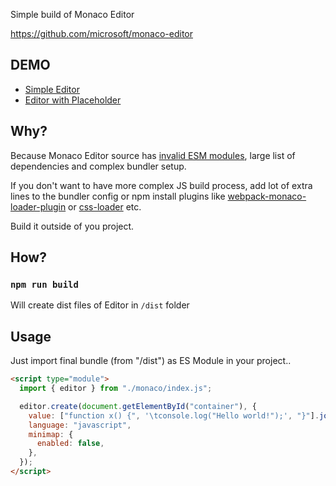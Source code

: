 Simple build of Monaco Editor

https://github.com/microsoft/monaco-editor

## DEMO

- [Simple Editor](https://bultas.github.io/monaco-component/dist/index.html)
- [Editor with Placeholder](https://bultas.github.io/monaco-component/dist/placeholder.html)

## Why?

Because Monaco Editor source has [invalid ESM modules](https://github.com/microsoft/monaco-editor/issues/886), large list of dependencies and complex bundler setup.

If you don't want to have more complex JS build process, add lot of extra lines to the bundler config or npm install plugins like [webpack-monaco-loader-plugin](https://github.com/microsoft/monaco-editor/tree/main/webpack-plugin) or [css-loader](https://webpack.js.org/loaders/css-loader/) etc.

Build it outside of you project.

## How?

### `npm run build`

Will create dist files of Editor in `/dist` folder

## Usage

Just import final bundle (from "/dist") as ES Module in your project..

```html
<script type="module">
  import { editor } from "./monaco/index.js";

  editor.create(document.getElementById("container"), {
    value: ["function x() {", '\tconsole.log("Hello world!");', "}"].join("\n"),
    language: "javascript",
    minimap: {
      enabled: false,
    },
  });
</script>
```

